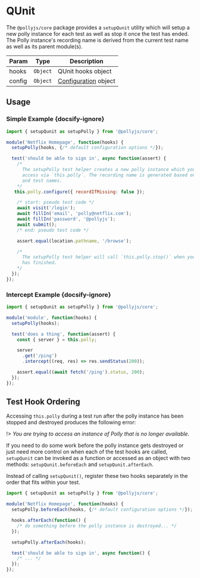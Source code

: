 # QUnit

The `@pollyjs/core` package provides a `setupQunit` utility which will setup
a new polly instance for each test as well as stop it once the test has ended.
The Polly instance's recording name is derived from the current test name as well as its
parent module(s).

| Param | Type | Description |
|  ---  | ---  |     ---     |
| hooks | `Object` | QUnit hooks object |
| config | `Object` | [Configuration](configuration) object |

## Usage

### Simple Example {docsify-ignore}

```js
import { setupQunit as setupPolly } from '@pollyjs/core';

module('Netflix Homepage', function(hooks) {
  setupPolly(hooks, {/* default configuration options */});

  test('should be able to sign in', async function(assert) {
    /*
      The setupPolly test helper creates a new polly instance which you can
      access via `this.polly`. The recording name is generated based on the module
      and test names.
    */
   this.polly.configure({ recordIfMissing: false });

    /* start: pseudo test code */
    await visit('/login');
    await fillIn('email', 'polly@netflix.com');
    await fillIn('password', '@pollyjs');
    await submit();
    /* end: pseudo test code */

    assert.equal(location.pathname, '/browse');

    /*
      The setupPolly test helper will call `this.polly.stop()` when your test
      has finished.
    */
  });
});
```

### Intercept Example {docsify-ignore}

```js
import { setupQunit as setupPolly } from '@pollyjs/core';

module('module', function(hooks) {
  setupPolly(hooks);

  test('does a thing', function(assert) {
    const { server } = this.polly;

    server
      .get('/ping')
      .intercept((req, res) => res.sendStatus(200));

    assert.equal((await fetch('/ping').status, 200);
  });
});
```

## Test Hook Ordering

Accessing `this.polly` during a test run after the polly instance has been
stopped and destroyed produces the following error:

!> _You are trying to access an instance of Polly that is no longer available._

If you need to do some work before the polly instance gets destroyed or just need more control on when each of the test hooks are called, `setupQunit` can be invoked as a function or accessed as an object with two methods: `setupQunit.beforeEach` and `setupQunit.afterEach`.

Instead of calling `setupQunit()`, register these two hooks separately in the order that fits within your test.

```js
import { setupQunit as setupPolly } from '@pollyjs/core';

module('Netflix Homepage', function(hooks) {
  setupPolly.beforeEach(hooks, {/* default configuration options */});

  hooks.afterEach(function() {
    /* do something before the polly instance is destroyed... */
  });

  setupPolly.afterEach(hooks);

  test('should be able to sign in', async function() {
    /* ... */
  });
});

```
